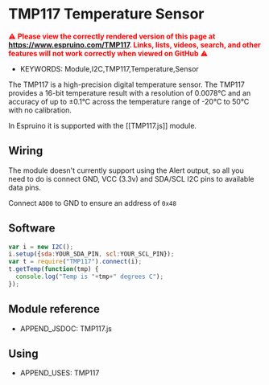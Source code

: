 <!--- Copyright (c) 2020 Gordon Williams, Pur3 Ltd. See the file LICENSE for copying permission. -->
TMP117 Temperature Sensor
=======================

<span style="color:red">:warning: **Please view the correctly rendered version of this page at https://www.espruino.com/TMP117. Links, lists, videos, search, and other features will not work correctly when viewed on GitHub** :warning:</span>

* KEYWORDS: Module,I2C,TMP117,Temperature,Sensor

The TMP117 is a high-precision digital temperature
sensor. The TMP117 provides a 16-bit
temperature result with a resolution of 0.0078°C and
an accuracy of up to ±0.1°C across the temperature
range of -20°C to 50°C with no calibration.

In Espruino it is supported with the [[TMP117.js]] module.

Wiring
------

The module doesn't currently support using the Alert output, so
all you need to do is connect GND, VCC (3.3v) and SDA/SCL I2C
pins to available data pins.

Connect `ADD0` to GND to ensure an address of `0x48`


Software
--------

```JavaScript
var i = new I2C();
i.setup({sda:YOUR_SDA_PIN, scl:YOUR_SCL_PIN});
var t = require("TMP117").connect(i);
t.getTemp(function(tmp) {
  console.log("Temp is "+tmp+" degrees C");
});
```


Module reference
---------------

* APPEND_JSDOC: TMP117.js

Using
-----

* APPEND_USES: TMP117
